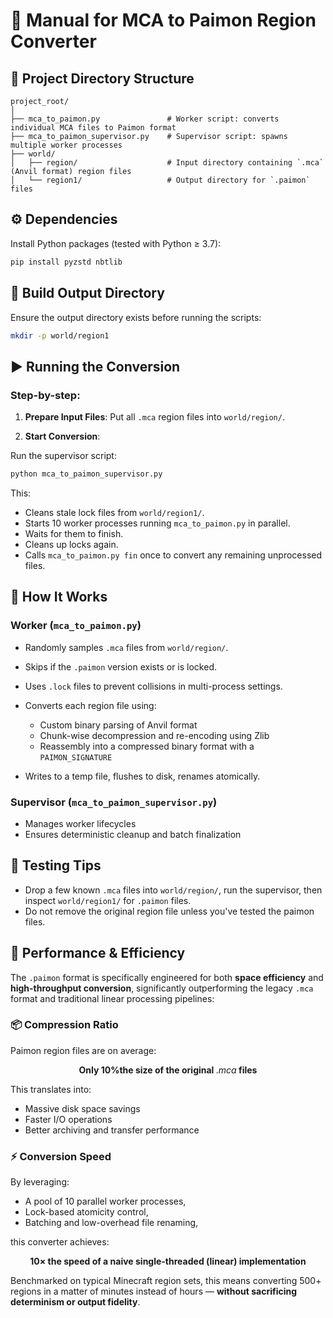 # 📘 Manual for MCA to Paimon Region Converter

## 📁 Project Directory Structure

```
project_root/
│
├── mca_to_paimon.py               # Worker script: converts individual MCA files to Paimon format
├── mca_to_paimon_supervisor.py    # Supervisor script: spawns multiple worker processes
├── world/
│   ├── region/                    # Input directory containing `.mca` (Anvil format) region files
│   └── region1/                   # Output directory for `.paimon` files
```

## ⚙️ Dependencies

Install Python packages (tested with Python ≥ 3.7):

```bash
pip install pyzstd nbtlib
```

## 🚧 Build Output Directory

Ensure the output directory exists before running the scripts:

```bash
mkdir -p world/region1
```

## ▶️ Running the Conversion

### Step-by-step:

1. **Prepare Input Files**: Put all `.mca` region files into `world/region/`.

2. **Start Conversion**:

Run the supervisor script:

```bash
python mca_to_paimon_supervisor.py
```

This:

* Cleans stale lock files from `world/region1/`.
* Starts 10 worker processes running `mca_to_paimon.py` in parallel.
* Waits for them to finish.
* Cleans up locks again.
* Calls `mca_to_paimon.py fin` once to convert any remaining unprocessed files.

## 🧠 How It Works

### Worker (`mca_to_paimon.py`)

* Randomly samples `.mca` files from `world/region/`.
* Skips if the `.paimon` version exists or is locked.
* Uses `.lock` files to prevent collisions in multi-process settings.
* Converts each region file using:

  * Custom binary parsing of Anvil format
  * Chunk-wise decompression and re-encoding using Zlib
  * Reassembly into a compressed binary format with a `PAIMON_SIGNATURE`
* Writes to a temp file, flushes to disk, renames atomically.

### Supervisor (`mca_to_paimon_supervisor.py`)

* Manages worker lifecycles
* Ensures deterministic cleanup and batch finalization

## 🧪 Testing Tips

* Drop a few known `.mca` files into `world/region/`, run the supervisor, then inspect `world/region1/` for `.paimon` files.
* Do not remove the original region file unless you've tested the paimon files.

## 🚀 Performance & Efficiency

The `.paimon` format is specifically engineered for both **space efficiency** and **high-throughput conversion**, significantly outperforming the legacy `.mca` format and traditional linear processing pipelines:

### 📦 Compression Ratio

Paimon region files are on average:

$$
\textbf{Only 10\% the size of the original } .mca \textbf{ files}
$$

This translates into:

* Massive disk space savings
* Faster I/O operations
* Better archiving and transfer performance

### ⚡ Conversion Speed

By leveraging:

* A pool of 10 parallel worker processes,
* Lock-based atomicity control,
* Batching and low-overhead file renaming,

this converter achieves:

$$
\textbf{10× the speed} \textbf{ of a naive single-threaded (linear) implementation}
$$

Benchmarked on typical Minecraft region sets, this means converting 500+ regions in a matter of minutes instead of hours — **without sacrificing determinism or output fidelity**.
